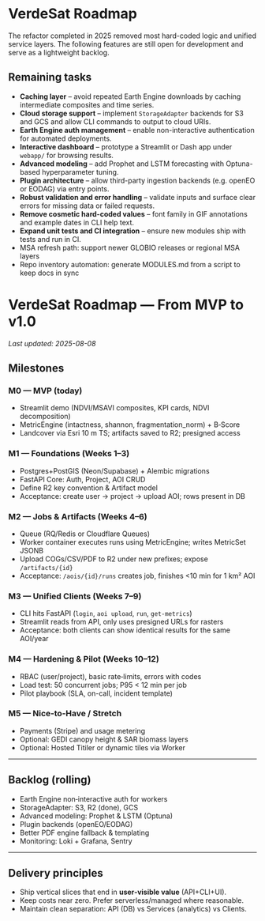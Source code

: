 # VerdeSat Roadmap

The refactor completed in 2025 removed most hard-coded logic and unified
service layers. The following features are still open for development
and serve as a lightweight backlog.

## Remaining tasks

- **Caching layer** – avoid repeated Earth Engine downloads by caching
  intermediate composites and time series.
- **Cloud storage support** – implement `StorageAdapter` backends for
  S3 and GCS and allow CLI commands to output to cloud URIs.
- **Earth Engine auth management** – enable non-interactive
  authentication for automated deployments.
- **Interactive dashboard** – prototype a Streamlit or Dash app under
  `webapp/` for browsing results.
- **Advanced modeling** – add Prophet and LSTM forecasting with
  Optuna-based hyperparameter tuning.
- **Plugin architecture** – allow third-party ingestion backends (e.g.
  openEO or EODAG) via entry points.
- **Robust validation and error handling** – validate inputs and surface
  clear errors for missing data or failed requests.
- **Remove cosmetic hard-coded values** – font family in GIF
  annotations and example dates in CLI help text.
- **Expand unit tests and CI integration** – ensure new modules ship
  with tests and run in CI.
- MSA refresh path: support newer GLOBIO releases or regional MSA layers
- Repo inventory automation: generate MODULES.md from a script to keep docs in sync

# VerdeSat Roadmap — **From MVP to v1.0**

_Last updated: 2025-08-08_

## Milestones

### M0 — **MVP (today)**
- Streamlit demo (NDVI/MSAVI composites, KPI cards, NDVI decomposition)
- MetricEngine (intactness, shannon, fragmentation_norm) + B‑Score
- Landcover via Esri 10 m TS; artifacts saved to R2; presigned access

### M1 — **Foundations (Weeks 1–3)**
- Postgres+PostGIS (Neon/Supabase) + Alembic migrations
- FastAPI Core: Auth, Project, AOI CRUD
- Define R2 key convention & Artifact model
- Acceptance: create user → project → upload AOI; rows present in DB

### M2 — **Jobs & Artifacts (Weeks 4–6)**
- Queue (RQ/Redis or Cloudflare Queues)
- Worker container executes runs using MetricEngine; writes MetricSet JSONB
- Upload COGs/CSV/PDF to R2 under new prefixes; expose `/artifacts/{id}`
- Acceptance: `/aois/{id}/runs` creates job, finishes <10 min for 1 km² AOI

### M3 — **Unified Clients (Weeks 7–9)**
- CLI hits FastAPI (`login`, `aoi upload`, `run`, `get-metrics`)
- Streamlit reads from API, only uses presigned URLs for rasters
- Acceptance: both clients can show identical results for the same AOI/year

### M4 — **Hardening & Pilot (Weeks 10–12)**
- RBAC (user/project), basic rate‑limits, errors with codes
- Load test: 50 concurrent jobs; P95 < 12 min per job
- Pilot playbook (SLA, on-call, incident template)

### M5 — **Nice‑to‑Have / Stretch**
- Payments (Stripe) and usage metering
- Optional: GEDI canopy height & SAR biomass layers
- Optional: Hosted Titiler or dynamic tiles via Worker

---

## Backlog (rolling)
- Earth Engine non‑interactive auth for workers
- StorageAdapter: S3, R2 (done), GCS
- Advanced modeling: Prophet & LSTM (Optuna)
- Plugin backends (openEO/EODAG)
- Better PDF engine fallback & templating
- Monitoring: Loki + Grafana, Sentry

---

## Delivery principles
- Ship vertical slices that end in **user‑visible value** (API+CLI+UI).
- Keep costs near zero. Prefer serverless/managed where reasonable.
- Maintain clean separation: API (DB) vs Services (analytics) vs Clients.